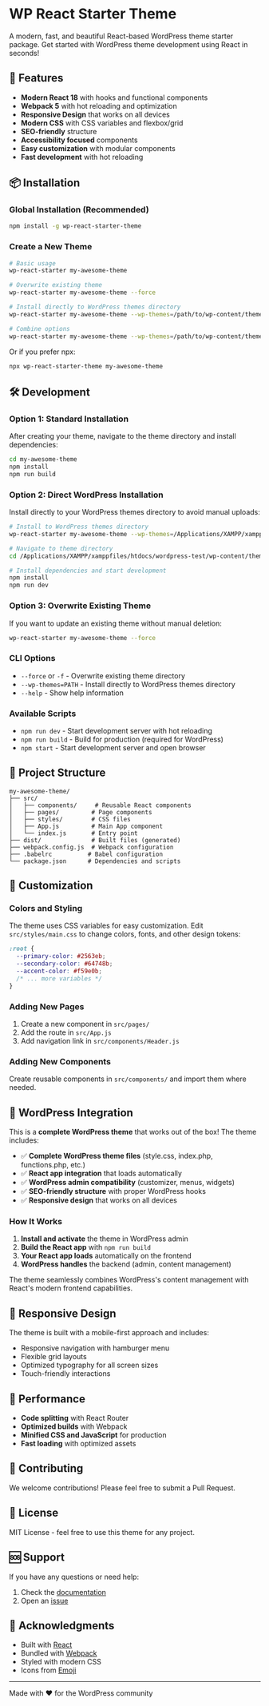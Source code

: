 # WP React Starter Theme

A modern, fast, and beautiful React-based WordPress theme starter package. Get started with WordPress theme development using React in seconds!

## 🚀 Features

- **Modern React 18** with hooks and functional components
- **Webpack 5** with hot reloading and optimization
- **Responsive Design** that works on all devices
- **Modern CSS** with CSS variables and flexbox/grid
- **SEO-friendly** structure
- **Accessibility focused** components
- **Easy customization** with modular components
- **Fast development** with hot reloading

## 📦 Installation

### Global Installation (Recommended)

```bash
npm install -g wp-react-starter-theme
```

### Create a New Theme

```bash
# Basic usage
wp-react-starter my-awesome-theme

# Overwrite existing theme
wp-react-starter my-awesome-theme --force

# Install directly to WordPress themes directory
wp-react-starter my-awesome-theme --wp-themes=/path/to/wp-content/themes

# Combine options
wp-react-starter my-awesome-theme --wp-themes=/path/to/wp-content/themes --force
```

Or if you prefer npx:

```bash
npx wp-react-starter-theme my-awesome-theme
```

## 🛠️ Development

### Option 1: Standard Installation

After creating your theme, navigate to the theme directory and install dependencies:

```bash
cd my-awesome-theme
npm install
npm run build
```

### Option 2: Direct WordPress Installation

Install directly to your WordPress themes directory to avoid manual uploads:

```bash
# Install to WordPress themes directory
wp-react-starter my-awesome-theme --wp-themes=/Applications/XAMPP/xamppfiles/htdocs/wordpress-test/wp-content/themes

# Navigate to theme directory
cd /Applications/XAMPP/xamppfiles/htdocs/wordpress-test/wp-content/themes/my-awesome-theme

# Install dependencies and start development
npm install
npm run dev
```

### Option 3: Overwrite Existing Theme

If you want to update an existing theme without manual deletion:

```bash
wp-react-starter my-awesome-theme --force
```

### CLI Options

- `--force` or `-f` - Overwrite existing theme directory
- `--wp-themes=PATH` - Install directly to WordPress themes directory
- `--help` - Show help information

### Available Scripts

- `npm run dev` - Start development server with hot reloading
- `npm run build` - Build for production (required for WordPress)
- `npm start` - Start development server and open browser

## 📁 Project Structure

```
my-awesome-theme/
├── src/
│   ├── components/     # Reusable React components
│   ├── pages/         # Page components
│   ├── styles/        # CSS files
│   ├── App.js         # Main App component
│   └── index.js       # Entry point
├── dist/              # Built files (generated)
├── webpack.config.js  # Webpack configuration
├── .babelrc          # Babel configuration
└── package.json      # Dependencies and scripts
```

## 🎨 Customization

### Colors and Styling

The theme uses CSS variables for easy customization. Edit `src/styles/main.css` to change colors, fonts, and other design tokens:

```css
:root {
  --primary-color: #2563eb;
  --secondary-color: #64748b;
  --accent-color: #f59e0b;
  /* ... more variables */
}
```

### Adding New Pages

1. Create a new component in `src/pages/`
2. Add the route in `src/App.js`
3. Add navigation link in `src/components/Header.js`

### Adding New Components

Create reusable components in `src/components/` and import them where needed.

## 🔧 WordPress Integration

This is a **complete WordPress theme** that works out of the box! The theme includes:

- ✅ **Complete WordPress theme files** (style.css, index.php, functions.php, etc.)
- ✅ **React app integration** that loads automatically
- ✅ **WordPress admin compatibility** (customizer, menus, widgets)
- ✅ **SEO-friendly structure** with proper WordPress hooks
- ✅ **Responsive design** that works on all devices

### How It Works

1. **Install and activate** the theme in WordPress admin
2. **Build the React app** with `npm run build`
3. **Your React app loads** automatically on the frontend
4. **WordPress handles** the backend (admin, content management)

The theme seamlessly combines WordPress's content management with React's modern frontend capabilities.

## 📱 Responsive Design

The theme is built with a mobile-first approach and includes:

- Responsive navigation with hamburger menu
- Flexible grid layouts
- Optimized typography for all screen sizes
- Touch-friendly interactions

## 🚀 Performance

- **Code splitting** with React Router
- **Optimized builds** with Webpack
- **Minified CSS and JavaScript** for production
- **Fast loading** with optimized assets

## 🤝 Contributing

We welcome contributions! Please feel free to submit a Pull Request.

## 📄 License

MIT License - feel free to use this theme for any project.

## 🆘 Support

If you have any questions or need help:

1. Check the [documentation](https://github.com/mdjannatulhasan/wp-react-starter-theme)
2. Open an [issue](https://github.com/mdjannatulhasan/wp-react-starter-theme/issues)

## 🙏 Acknowledgments

- Built with [React](https://reactjs.org/)
- Bundled with [Webpack](https://webpack.js.org/)
- Styled with modern CSS
- Icons from [Emoji](https://emojipedia.org/)

---

Made with ❤️ for the WordPress community
